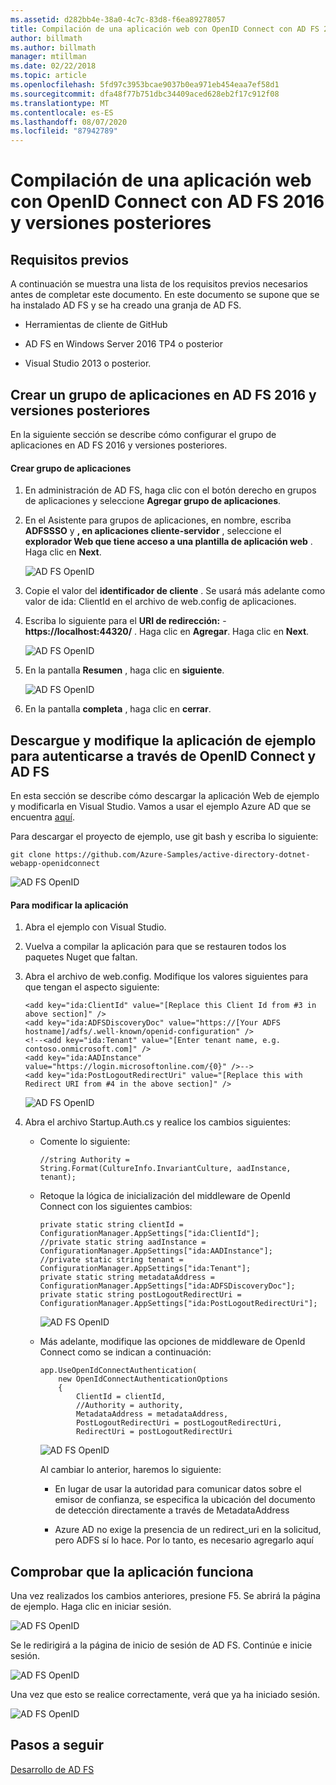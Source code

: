 ```yaml
---
ms.assetid: d282bb4e-38a0-4c7c-83d8-f6ea89278057
title: Compilación de una aplicación web con OpenID Connect con AD FS 2016 y versiones posteriores
author: billmath
ms.author: billmath
manager: mtillman
ms.date: 02/22/2018
ms.topic: article
ms.openlocfilehash: 5fd97c3953bcae9037b0ea971eb454eaa7ef58d1
ms.sourcegitcommit: dfa48f77b751dbc34409aced628eb2f17c912f08
ms.translationtype: MT
ms.contentlocale: es-ES
ms.lasthandoff: 08/07/2020
ms.locfileid: "87942789"
---
```

# <a name="build-a-web-application-using-openid-connect-with-ad-fs-2016-and-later"></a>Compilación de una aplicación web con OpenID Connect con AD FS 2016 y versiones posteriores

## <a name="pre-requisites"></a>Requisitos previos
A continuación se muestra una lista de los requisitos previos necesarios antes de completar este documento. En este documento se supone que se ha instalado AD FS y se ha creado una granja de AD FS.

-   Herramientas de cliente de GitHub

-   AD FS en Windows Server 2016 TP4 o posterior

-   Visual Studio 2013 o posterior.

## <a name="create-an-application-group-in-ad-fs-2016-and-later"></a>Crear un grupo de aplicaciones en AD FS 2016 y versiones posteriores
En la siguiente sección se describe cómo configurar el grupo de aplicaciones en AD FS 2016 y versiones posteriores.

#### <a name="create-application-group"></a>Crear grupo de aplicaciones

1.  En administración de AD FS, haga clic con el botón derecho en grupos de aplicaciones y seleccione **Agregar grupo de aplicaciones**.

2.  En el Asistente para grupos de aplicaciones, en nombre, escriba **ADFSSSO** y **, en aplicaciones cliente-servidor** , seleccione el **explorador Web que tiene acceso a una plantilla de aplicación web** .  Haga clic en **Next**.

    ![AD FS OpenID](media/Enabling-OpenId-Connect-with-AD-FS-2016/AD_FS_OpenID_1.PNG)

3.  Copie el valor del **identificador de cliente** .  Se usará más adelante como valor de ida: ClientId en el archivo de web.config de aplicaciones.

4.  Escriba lo siguiente para el **URI de redirección:**  -  **https://localhost:44320/** .  Haga clic en **Agregar**. Haga clic en **Next**.

    ![AD FS OpenID](media/Enabling-OpenId-Connect-with-AD-FS-2016/AD_FS_OpenID_2.PNG)

5.  En la pantalla **Resumen** , haga clic en **siguiente**.

    ![AD FS OpenID](media/Enabling-OpenId-Connect-with-AD-FS-2016/AD_FS_OpenID_3.PNG)

6.  En la pantalla **completa** , haga clic en **cerrar**.

## <a name="download-and-modify-sample-application-to-authenticate-via-openid-connect-and-ad-fs"></a>Descargue y modifique la aplicación de ejemplo para autenticarse a través de OpenID Connect y AD FS
En esta sección se describe cómo descargar la aplicación Web de ejemplo y modificarla en Visual Studio.   Vamos a usar el ejemplo Azure AD que se encuentra [aquí](https://github.com/Azure-Samples/active-directory-dotnet-webapp-openidconnect).

Para descargar el proyecto de ejemplo, use git bash y escriba lo siguiente:

```
git clone https://github.com/Azure-Samples/active-directory-dotnet-webapp-openidconnect
```

![AD FS OpenID](media/Enabling-OpenId-Connect-with-AD-FS-2016/AD_FS_OpenID_8.PNG)

#### <a name="to-modify-the-app"></a>Para modificar la aplicación

1.  Abra el ejemplo con Visual Studio.

2.  Vuelva a compilar la aplicación para que se restauren todos los paquetes Nuget que faltan.

3.  Abra el archivo de web.config.  Modifique los valores siguientes para que tengan el aspecto siguiente:

    ```
    <add key="ida:ClientId" value="[Replace this Client Id from #3 in above section]" />
    <add key="ida:ADFSDiscoveryDoc" value="https://[Your ADFS hostname]/adfs/.well-known/openid-configuration" />
    <!--<add key="ida:Tenant" value="[Enter tenant name, e.g. contoso.onmicrosoft.com]" />
    <add key="ida:AADInstance" value="https://login.microsoftonline.com/{0}" />-->
    <add key="ida:PostLogoutRedirectUri" value="[Replace this with Redirect URI from #4 in the above section]" />
    ```

    ![AD FS OpenID](media/Enabling-OpenId-Connect-with-AD-FS-2016/AD_FS_OpenID_9.PNG)

4.  Abra el archivo Startup.Auth.cs y realice los cambios siguientes:

    -   Comente lo siguiente:

        ```
        //string Authority = String.Format(CultureInfo.InvariantCulture, aadInstance, tenant);
        ```

    -   Retoque la lógica de inicialización del middleware de OpenId Connect con los siguientes cambios:

        ```
        private static string clientId = ConfigurationManager.AppSettings["ida:ClientId"];
        //private static string aadInstance = ConfigurationManager.AppSettings["ida:AADInstance"];
        //private static string tenant = ConfigurationManager.AppSettings["ida:Tenant"];
        private static string metadataAddress = ConfigurationManager.AppSettings["ida:ADFSDiscoveryDoc"];
        private static string postLogoutRedirectUri = ConfigurationManager.AppSettings["ida:PostLogoutRedirectUri"];
        ```

        ![AD FS OpenID](media/Enabling-OpenId-Connect-with-AD-FS-2016/AD_FS_OpenID_10.PNG)

    -   Más adelante, modifique las opciones de middleware de OpenId Connect como se indican a continuación:

        ```
        app.UseOpenIdConnectAuthentication(
            new OpenIdConnectAuthenticationOptions
            {
                ClientId = clientId,
                //Authority = authority,
                MetadataAddress = metadataAddress,
                PostLogoutRedirectUri = postLogoutRedirectUri,
                RedirectUri = postLogoutRedirectUri
        ```

        ![AD FS OpenID](media/Enabling-OpenId-Connect-with-AD-FS-2016/AD_FS_OpenID_11.PNG)

        Al cambiar lo anterior, haremos lo siguiente:

        -   En lugar de usar la autoridad para comunicar datos sobre el emisor de confianza, se especifica la ubicación del documento de detección directamente a través de MetadataAddress

        -   Azure AD no exige la presencia de un redirect_uri en la solicitud, pero ADFS sí lo hace. Por lo tanto, es necesario agregarlo aquí

## <a name="verify-the-app-is-working"></a>Comprobar que la aplicación funciona
Una vez realizados los cambios anteriores, presione F5.  Se abrirá la página de ejemplo.  Haga clic en iniciar sesión.

![AD FS OpenID](media/Enabling-OpenId-Connect-with-AD-FS-2016/AD_FS_OpenID_12.PNG)

Se le redirigirá a la página de inicio de sesión de AD FS.  Continúe e inicie sesión.

![AD FS OpenID](media/Enabling-OpenId-Connect-with-AD-FS-2016/AD_FS_OpenID_13.PNG)

Una vez que esto se realice correctamente, verá que ya ha iniciado sesión.

![AD FS OpenID](media/Enabling-OpenId-Connect-with-AD-FS-2016/AD_FS_OpenID_14.PNG)

## <a name="next-steps"></a>Pasos a seguir
[Desarrollo de AD FS](../../ad-fs/AD-FS-Development.md)
